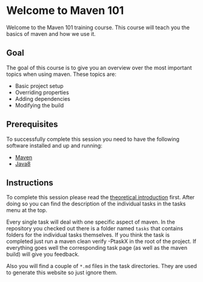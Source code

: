 # Welcome to Maven 101

Welcome to the Maven 101 training course. This course will teach you the basics of maven and how we use it.

## Goal

The goal of this course is to give you an overview over the most important topics when using maven.
These topics are:

* Basic project setup
* Overriding properties
* Adding dependencies
* Modifying the build

## Prerequisites

To successfully complete this session you need to have the following software installed and up and running:

* [Maven](https://maven.apache.org/install.html)
* [Java8](https://docs.oracle.com/javase/8/docs/technotes/guides/install/install_overview.html)

## Instructions

To complete this session please read the [theoretical introduction](theory.md) first.
After doing so you can find the description of the individual tasks in the tasks menu at the top.

Every single task will deal with one specific aspect of maven.
In the repository you checked out there is a folder named `tasks` that contains folders for the individual tasks
themselves.
If you think the task is completed just run a maven clean verify -PtaskX in the root of the project.
If everything goes well the corresponding task page (as well as the maven build) will give you feedback.

Also you will find a couple of `*.md` files in the task directories. They are used to generate this website so just
ignore them.

